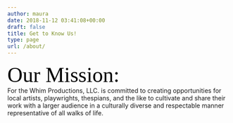 ```yaml
---
author: maura
date: 2018-11-12 03:41:08+00:00
draft: false
title: Get to Know Us!
type: page
url: /about/
---
```

<span style ="font-family: Cookie;font-size:48px;text-align:left; color:black"> Our Mission: </span>  
For the Whim Productions, LLC. is committed to creating opportunities for local artists, playwrights, thespians, and the like to cultivate and share their work with a larger audience in a culturally diverse and respectable manner representative of all walks of life.